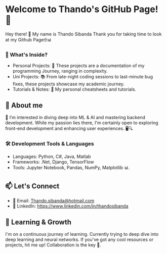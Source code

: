 # Welcome to Thando's GitHub Page! 🚀

Hey there! 👋 My name is Thando Sibanda Thank you for taking time to look at my Github Page🤓📊

### 🤖 What's Inside?

- Personal Projects: 🧠 These projects are a documentation of my programming Journey, ranging in complexity.
- Uni Projects: 📚 From late-night coding sessions to last-minute bug fixes, these projects showcase my academic journey.
- Tutorials & Notes: 📝 My personal cheatsheets and tutorials.

## 👤 About me
👀 I’m interested in diving deep into ML & AI and mastering backend development. While my passion lies there, I'm certainly open to exploring front-end development and enhancing user experiences. 🖥️🔍

### 🛠️ Development Tools & Languages

-  Languages: Python, C#, Java, Matlab
-  Frameworks: .Net, Django, TensorFlow
-  Tools: Jupyter Notebook, Pandas, NumPy, Matplotlib 📊.

## 📫 Let's Connect

- 📨 Email: Thando.sibanda@hotmail.com
- 🔗 LinkedIn: https://www.linkedin.com/in/thandosibanda
  

##  🌱 Learning & Growth
I'm on a continuous journey of learning. Currently trying to deep dive into deep learning and neural networks. If you've got any cool resources or projects, hit me up! Collaboration is the key 🔑.

<!---
ThandoSibanda01/ThandoSibanda01 is a ✨ special ✨ repository because its `README.md` (this file) appears on your GitHub profile.
You can click the Preview link to take a look at your changes.
--->
